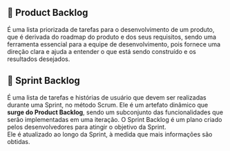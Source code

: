 ## 🐙 Product Backlog
É uma lista priorizada de tarefas para o desenvolvimento de um produto, que é derivada do roadmap do produto e dos seus requisitos, sendo uma ferramenta essencial 
para a equipe de desenvolvimento, pois fornece uma direção clara e ajuda a entender o que está sendo construído e os resultados desejados. 


## 🐙 Sprint Backlog 
É uma lista de tarefas e histórias de usuário que devem ser realizadas durante uma Sprint, no método Scrum.
Ele é um artefato dinâmico que **surge do Product Backlog**, sendo um subconjunto das funcionalidades que serão implementadas em uma iteração. 
O Sprint Backlog é um plano criado pelos desenvolvedores para atingir o objetivo da Sprint. <br>
Ele é atualizado ao longo da Sprint, à medida que mais informações são obtidas. 
